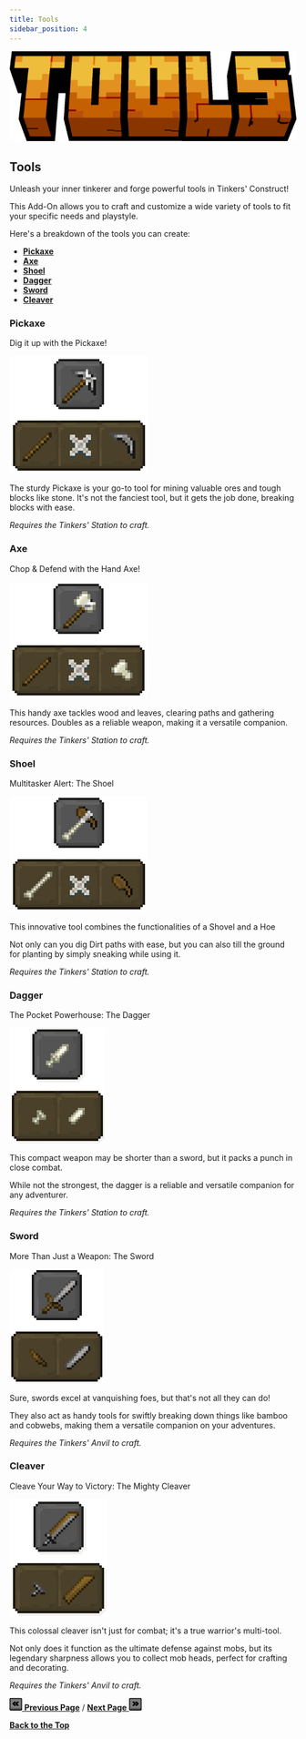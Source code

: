 ```yaml
---
title: Tools
sidebar_position: 4
---
```


![Tools](../_assets/images/tinkers-tools.png)

## Tools

Unleash your inner tinkerer and forge powerful tools in Tinkers' Construct! 

This Add-On allows you to craft and customize a wide variety of tools to fit your specific needs and playstyle. 

Here's a breakdown of the tools you can create: 
 - [**Pickaxe**](./tools.md#pickaxe)
 - [**Axe**](./tools.md#axe)
 - [**Shoel**](./tools.md#shoel)
 - [**Dagger**](./tools.md#dagger)
 - [**Sword**](./tools.md#sword)
 - [**Cleaver**](./tools.md#cleaver)

### Pickaxe

Dig it up with the Pickaxe!

![Pickaxe Recipe](../_assets/images/tinkers-pickaxe_recipe.png)

The sturdy Pickaxe is your go-to tool for mining valuable ores and tough blocks like stone. 
It's not the fanciest tool, but it gets the job done, breaking blocks with ease. 

*Requires the Tinkers' Station to craft.*

### Axe

Chop & Defend with the Hand Axe!

![Axe Recipe](../_assets/images/tinkers-axe_recipe.png)

This handy axe tackles wood and leaves, clearing paths and gathering resources. 
Doubles as a reliable weapon, making it a versatile companion.

*Requires the Tinkers' Station to craft.*

### Shoel

Multitasker Alert: The Shoel

![Shoel Recipe](../_assets/images/tinkers-shoel_recipe.png)

This innovative tool combines the functionalities of a Shovel and a Hoe

Not only can you dig Dirt paths with ease, but you can also till the ground for planting by simply sneaking while using it.

*Requires the Tinkers' Station to craft.*

### Dagger

The Pocket Powerhouse: The Dagger

![Dagger Recipe](../_assets/images/tinkers-dagger_recipe.png)

This compact weapon may be shorter than a sword, but it packs a punch in close combat. 

While not the strongest, the dagger is a reliable and versatile companion for any adventurer.

*Requires the Tinkers' Station to craft.*

### Sword

More Than Just a Weapon: The Sword

![Sword Recipe](../_assets/images/tinkers-sword_recipe.png)

Sure, swords excel at vanquishing foes, but that's not all they can do! 

They also act as handy tools for swiftly breaking down things like bamboo and cobwebs, making them a versatile companion on your adventures.

*Requires the Tinkers' Anvil to craft.*

### Cleaver

Cleave Your Way to Victory: The Mighty Cleaver

![Cleaver Recipe](../_assets/images/tinkers-cleaver_recipe.png)

This colossal cleaver isn't just for combat; it's a true warrior's multi-tool. 

Not only does it function as the ultimate defense against mobs, but its legendary sharpness allows you to collect mob heads, perfect for crafting and decorating. 

*Requires the Tinkers' Anvil to craft.*

[![Back](../_assets/images/tinkers-back.png) **Previous Page**](./tier_1.md) / [**Next Page** ![Next](../_assets/images/tinkers-next.png)](./tier_1_traits.md)

[**Back to the Top**](./tools.md#tools)